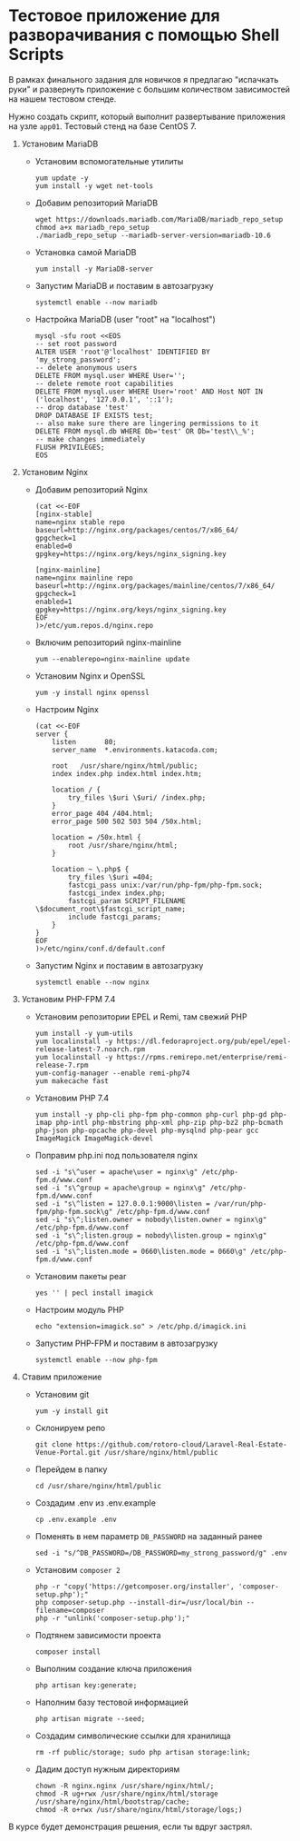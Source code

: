 # Тестовое приложение для разворачивания с помощью Shell Scripts

В рамках финального задания для новичков я предлагаю "испачкать руки" и развернуть приложение с большим количеством зависимостей на нашем тестовом стенде.

Нужно создать скрипт, который выполнит развертывание приложения на узле `app01`. Тестовый стенд на базе CentOS 7.

1. Установим MariaDB
    - Установим вспомогательные утилиты
      ```
      yum update -y
      yum install -y wget net-tools
      ```
    - Добавим репозиторий MariaDB
      ```
      wget https://downloads.mariadb.com/MariaDB/mariadb_repo_setup
      chmod a+x mariadb_repo_setup 
      ./mariadb_repo_setup --mariadb-server-version=mariadb-10.6
      ```
    - Установка самой MariaDB
      ```
      yum install -y MariaDB-server
      ```
    - Запустим MariaDB и поставим в автозагрузку
      ```
      systemctl enable --now mariadb
      ```
    - Настройка MariaDB (user "root" на "localhost")
      ```
      mysql -sfu root <<EOS
      -- set root password
      ALTER USER 'root'@'localhost' IDENTIFIED BY 'my_strong_password';
      -- delete anonymous users
      DELETE FROM mysql.user WHERE User='';
      -- delete remote root capabilities
      DELETE FROM mysql.user WHERE User='root' AND Host NOT IN ('localhost', '127.0.0.1', '::1');
      -- drop database 'test'
      DROP DATABASE IF EXISTS test;
      -- also make sure there are lingering permissions to it
      DELETE FROM mysql.db WHERE Db='test' OR Db='test\\_%';
      -- make changes immediately
      FLUSH PRIVILEGES;
      EOS

2. Установим Nginx 
    - Добавим репозиторий Nginx
      ```
      (cat <<-EOF
      [nginx-stable]
      name=nginx stable repo
      baseurl=http://nginx.org/packages/centos/7/x86_64/
      gpgcheck=1
      enabled=0
      gpgkey=https://nginx.org/keys/nginx_signing.key
 
      [nginx-mainline]
      name=nginx mainline repo
      baseurl=http://nginx.org/packages/mainline/centos/7/x86_64/
      gpgcheck=1
      enabled=1
      gpgkey=https://nginx.org/keys/nginx_signing.key
      EOF
      )>/etc/yum.repos.d/nginx.repo
      ```
    - Включим репозиторий nginx-mainline
      ```
      yum --enablerepo=nginx-mainline update
      ```
    - Установим Nginx и OpenSSL
      ```
      yum -y install nginx openssl
      ```
    - Настроим Nginx
      ```
      (cat <<-EOF
      server {
          listen       80;
          server_name  *.environments.katacoda.com;

          root   /usr/share/nginx/html/public;
          index index.php index.html index.htm;

          location / {
              try_files \$uri \$uri/ /index.php;
          }
          error_page 404 /404.html;
          error_page 500 502 503 504 /50x.html;

          location = /50x.html {
              root /usr/share/nginx/html;
          }

          location ~ \.php$ {
              try_files \$uri =404;
              fastcgi_pass unix:/var/run/php-fpm/php-fpm.sock;
              fastcgi_index index.php;
              fastcgi_param SCRIPT_FILENAME \$document_root\$fastcgi_script_name;
              include fastcgi_params;
          }
      }
      EOF
      )>/etc/nginx/conf.d/default.conf
      ```
    - Запустим Nginx и поставим в автозагрузку
      ```
      systemctl enable --now nginx
      ```

3. Установим PHP-FPM 7.4
    - Установим репозитории EPEL и Remi, там свежий PHP
      ```
      yum install -y yum-utils
      yum localinstall -y https://dl.fedoraproject.org/pub/epel/epel-release-latest-7.noarch.rpm
      yum localinstall -y https://rpms.remirepo.net/enterprise/remi-release-7.rpm
      yum-config-manager --enable remi-php74
      yum makecache fast
      ```
    - Установим PHP 7.4
      ```
      yum install -y php-cli php-fpm php-common php-curl php-gd php-imap php-intl php-mbstring php-xml php-zip php-bz2 php-bcmath php-json php-opcache php-devel php-mysqlnd php-pear gcc ImageMagick ImageMagick-devel
      ```
    - Поправим php.ini под пользователя nginx
      ```
      sed -i "s\^user = apache\user = nginx\g" /etc/php-fpm.d/www.conf
      sed -i "s\^group = apache\group = nginx\g" /etc/php-fpm.d/www.conf
      sed -i "s\^listen = 127.0.0.1:9000\listen = /var/run/php-fpm/php-fpm.sock\g" /etc/php-fpm.d/www.conf
      sed -i "s\^;listen.owner = nobody\listen.owner = nginx\g" /etc/php-fpm.d/www.conf
      sed -i "s\^;listen.group = nobody\listen.group = nginx\g" /etc/php-fpm.d/www.conf
      sed -i "s\^;listen.mode = 0660\listen.mode = 0660\g" /etc/php-fpm.d/www.conf
      ```
    - Установим пакеты pear
      ```
      yes '' | pecl install imagick
      ```
    - Настроим модуль PHP
      ```
      echo "extension=imagick.so" > /etc/php.d/imagick.ini
      ```
    - Запустим PHP-FPM и поставим в автозагрузку
      ```
      systemctl enable --now php-fpm
      ```
     
4. Ставим приложение
    - Установим git
      ```
      yum -y install git
      ```
    - Склонируем репо
      ```
      git clone https://github.com/rotoro-cloud/Laravel-Real-Estate-Venue-Portal.git /usr/share/nginx/html/public
      ```
    - Перейдем в папку
      ```
      cd /usr/share/nginx/html/public
      ```
    - Создадим .env из .env.example
      ```
      cp .env.example .env
      ```
    - Поменять в нем параметр `DB_PASSWORD` на заданный ранее
      ```
      sed -i "s/^DB_PASSWORD=/DB_PASSWORD=my_strong_password/g" .env
      ```
    - Установим `composer 2`
      ```
      php -r "copy('https://getcomposer.org/installer', 'composer-setup.php');"
      php composer-setup.php --install-dir=/usr/local/bin --filename=composer
      php -r "unlink('composer-setup.php');"
      ```
    - Подтянем зависимости проекта 
      ```
      composer install
      ```
    - Выполним создание ключа приложения 
      ```
      php artisan key:generate;
      ```
    - Наполним базу тестовой информацией
      ```
      php artisan migrate --seed;
      ```
    - Создадим символические ссылки для хранилища 
      ```
      rm -rf public/storage; sudo php artisan storage:link;
      ```
    - Дадим доступ нужным директориям
      ```
      chown -R nginx.nginx /usr/share/nginx/html/;
      chmod -R ug+rwx /usr/share/nginx/html/storage /usr/share/nginx/html/bootstrap/cache;
      chmod -R o+rwx /usr/share/nginx/html/storage/logs;)
      ```

В курсе будет демонстрация решения, если ты вдруг застрял.
